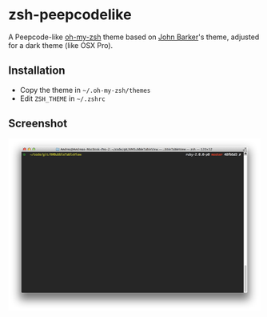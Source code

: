 zsh-peepcodelike
================

A Peepcode-like [oh-my-zsh](https://github.com/robbyrussell/oh-my-zsh) theme based on [John Barker](https://github.com/excepttheweasel)'s theme, adjusted for a dark theme (like OSX Pro).

Installation
----------------
* Copy the theme in ```~/.oh-my-zsh/themes```
* Edit ```ZSH_THEME``` in ```~/.zshrc``` 

Screenshot
----------------
![Peepcodelike-ZSH](https://raw.githubusercontent.com/andreamazz/zsh-peepcodelike/master/screenshot.png)
